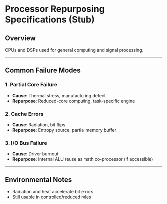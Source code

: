 # Processor Repurposing Specifications (Stub)

## Overview
CPUs and DSPs used for general computing and signal processing.

---

## Common Failure Modes

### 1. Partial Core Failure
- **Cause**: Thermal stress, manufacturing defect  
- **Repurpose**: Reduced-core computing, task-specific engine

### 2. Cache Errors
- **Cause**: Radiation, bit flips  
- **Repurpose**: Entropy source, partial memory buffer

### 3. I/O Bus Failure
- **Cause**: Driver burnout  
- **Repurpose**: Internal ALU reuse as math co-processor (if accessible)

---

## Environmental Notes
- Radiation and heat accelerate bit errors  
- Still usable in controlled/reduced roles
